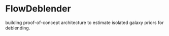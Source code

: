 # FlowDeblender

building proof-of-concept architecture to estimate isolated galaxy priors for deblending.
